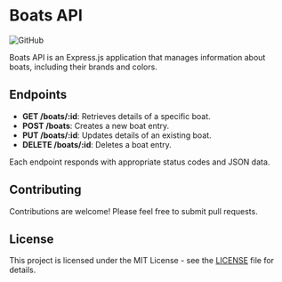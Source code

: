 # Boats API

![GitHub](https://img.shields.io/github/license/August-Ine/Boats_api)

Boats API is an Express.js application that manages information about boats, including their brands and colors.

## Endpoints

- **GET /boats/:id**: Retrieves details of a specific boat.
- **POST /boats**: Creates a new boat entry.
- **PUT /boats/:id**: Updates details of an existing boat.
- **DELETE /boats/:id**: Deletes a boat entry.

Each endpoint responds with appropriate status codes and JSON data.

## Contributing

Contributions are welcome! Please feel free to submit pull requests.

## License

This project is licensed under the MIT License - see the [LICENSE](LICENSE) file for details.
